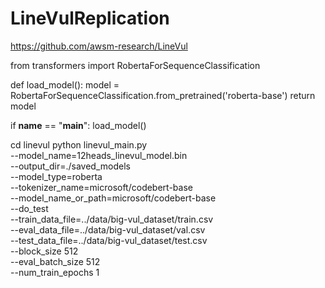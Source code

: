 # LineVulReplication

https://github.com/awsm-research/LineVul


from transformers import RobertaForSequenceClassification

def load_model():
    model = RobertaForSequenceClassification.from_pretrained('roberta-base')
    return model

if __name__ == "__main__":
    load_model()

cd linevul
python linevul_main.py \
  --model_name=12heads_linevul_model.bin \
  --output_dir=./saved_models \
  --model_type=roberta \
  --tokenizer_name=microsoft/codebert-base \
  --model_name_or_path=microsoft/codebert-base \
  --do_test \
  --train_data_file=../data/big-vul_dataset/train.csv \
  --eval_data_file=../data/big-vul_dataset/val.csv \
  --test_data_file=../data/big-vul_dataset/test.csv \
  --block_size 512 \
  --eval_batch_size 512 \
  --num_train_epochs 1

